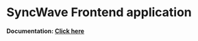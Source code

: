 # SyncWave Frontend application

**Documentation: [Click here](https://syncwavedocumentation-inf-bl-zh-2023-projektmodu-ad42cf38c24528.bbc-pages.ch/)**